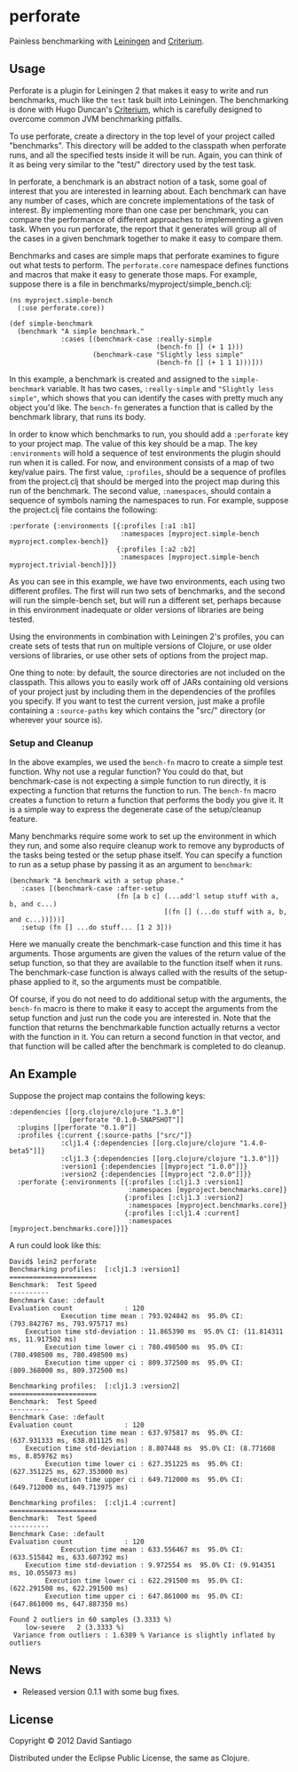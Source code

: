 # perforate

Painless benchmarking with
[Leiningen](https://github.com/technomancy/leiningen) and
[Criterium](https://github.com/hugoduncan/criterium).

## Usage

Perforate is a plugin for Leiningen 2 that makes it easy to write and
run benchmarks, much like the `test` task built into Leiningen. The
benchmarking is done with Hugo Duncan's
[Criterium](https://github.com/hugoduncan/criterium), which is
carefully designed to overcome common JVM benchmarking pitfalls.

To use perforate, create a directory in the top level of your project
called "benchmarks". This directory will be added to the classpath
when perforate runs, and all the specified tests inside it will be
run. Again, you can think of it as being very similar to the "test/"
directory used by the test task.

In perforate, a benchmark is an abstract notion of a task, some goal
of interest that you are interested in learning about. Each benchmark
can have any number of cases, which are concrete implementations of
the task of interest. By implementing more than one case per
benchmark, you can compare the performance of different approaches to
implementing a given task. When you run perforate, the report that it
generates will group all of the cases in a given benchmark together to
make it easy to compare them.

Benchmarks and cases are simple maps that perforate examines to figure
out what tests to perform. The `perforate.core` namespace defines
functions and macros that make it easy to generate those maps. For
example, suppose there is a file in
benchmarks/myproject/simple_bench.clj:

```
(ns myproject.simple-bench
  (:use perforate.core))
  
(def simple-benchmark
  (benchmark "A simple benchmark."
             :cases [(benchmark-case :really-simple
                                     (bench-fn [] (+ 1 1)))
                     (benchmark-case "Slightly less simple"
                                     (bench-fn [] (+ 1 1 1)))]))
```

In this example, a benchmark is created and assigned to the
`simple-benchmark` variable. It has two cases, `:really-simple` and
`"Slightly less simple"`, which shows that you can identify the cases
with pretty much any object you'd like. The `bench-fn` generates a
function that is called by the benchmark library, that runs its body.

In order to know which benchmarks to run, you should add a
`:perforate` key to your project map. The value of this key should be
a map. The key `:environments` will hold a sequence of test
environments the plugin should run when it is called. For now, and
environment consists of a map of two key/value pairs. The first value,
`:profiles`, should be a sequence of profiles from the project.clj
that should be merged into the project map during this run of the
benchmark. The second value, `:namespaces`, should contain a sequence
of symbols naming the namespaces to run. For example, suppose the
project.clj file contains the following:

```
:perforate {:environments [{:profiles [:a1 :b1]
                            :namespaces [myproject.simple-bench myproject.complex-bench]}
                           {:profiles [:a2 :b2]
                            :namespaces [myproject.simple-bench myproject.trivial-bench]}]}
```

As you can see in this example, we have two environments, each using
two different profiles. The first will run two sets of benchmarks, and
the second will run the simple-bench set, but will run a different
set, perhaps because in this environment inadequate or older versions
of libraries are being tested.

Using the environments in combination with Leiningen 2's profiles, you
can create sets of tests that run on multiple versions of Clojure, or
use older versions of libraries, or use other sets of options from the
project map.

One thing to note: by default, the source directories are not included
on the classpath. This allows you to easily work off of JARs
containing old versions of your project just by including them in the
dependencies of the profiles you specify. If you want to test the
current version, just make a profile containing a `:source-paths` key
which contains the "src/" directory (or wherever your source is).

### Setup and Cleanup

In the above examples, we used the `bench-fn` macro to create a simple
test function. Why not use a regular function? You could do that, but
benchmark-case is not expecting a simple function to run directly, it
is expecting a function that returns the function to run. The
`bench-fn` macro creates a function to return a function that performs
the body you give it. It is a simple way to express the degenerate
case of the setup/cleanup feature.

Many benchmarks require some work to set up the environment in which
they run, and some also require cleanup work to remove any byproducts
of the tasks being tested or the setup phase itself. You can specify a
function to run as a setup phase by passing it as an argument to
`benchmark`:

```
(benchmark "A benchmark with a setup phase."
   :cases [(benchmark-case :after-setup
                           (fn [a b c] (...add'l setup stuff with a, b, and c...)
                                       [(fn [] (...do stuff with a, b, and c...))]))]
   :setup (fn [] ...do stuff... [1 2 3]))
```

Here we manually create the benchmark-case function and this time it
has arguments. Those arguments are given the values of the return
value of the setup function, so that they are available to the
function itself when it runs. The benchmark-case function is always
called with the results of the setup-phase applied to it, so the
arguments must be compatible.

Of course, if you do not need to do additional setup with the
arguments, the `bench-fn` macro is there to make it easy to accept the
arguments from the setup function and just run the code you are
interested in. Note that the function that returns the benchmarkable
function actually returns a vector with the function in it. You can
return a second function in that vector, and that function will be
called after the benchmark is completed to do cleanup.

## An Example

Suppose the project map contains the following keys:

```
:dependencies [[org.clojure/clojure "1.3.0"]
               [perforate "0.1.0-SNAPSHOT"]]
  :plugins [[perforate "0.1.0"]]
  :profiles {:current {:source-paths ["src/"]}
             :clj1.4 {:dependencies [[org.clojure/clojure "1.4.0-beta5"]]}
             :clj1.3 {:dependencies [[org.clojure/clojure "1.3.0"]]}
             :version1 {:dependencies [[myproject "1.0.0"]]}
             :version2 {:dependencies [[myproject "2.0.0"]]}}
  :perforate {:environments [{:profiles [:clj1.3 :version1]
                              :namespaces [myproject.benchmarks.core]}
                             {:profiles [:clj1.3 :version2]
                              :namespaces [myproject.benchmarks.core]}
                             {:profiles [:clj1.4 :current]
                              :namespaces [myproject.benchmarks.core]}]}
```

A run could look like this:

```
David$ lein2 perforate
Benchmarking profiles:  [:clj1.3 :version1]
======================
Benchmark:  Test Speed
----------
Benchmark Case: :default
Evaluation count             : 120
             Execution time mean : 793.924842 ms  95.0% CI: (793.842767 ms, 793.975717 ms)
    Execution time std-deviation : 11.865390 ms  95.0% CI: (11.814311 ms, 11.917502 ms)
         Execution time lower ci : 780.498500 ms  95.0% CI: (780.498500 ms, 780.498500 ms)
         Execution time upper ci : 809.372500 ms  95.0% CI: (809.368000 ms, 809.372500 ms)

Benchmarking profiles:  [:clj1.3 :version2]
======================
Benchmark:  Test Speed
----------
Benchmark Case: :default
Evaluation count             : 120
             Execution time mean : 637.975817 ms  95.0% CI: (637.931333 ms, 638.011125 ms)
    Execution time std-deviation : 8.807448 ms  95.0% CI: (8.771608 ms, 8.859762 ms)
         Execution time lower ci : 627.351225 ms  95.0% CI: (627.351225 ms, 627.353000 ms)
         Execution time upper ci : 649.712000 ms  95.0% CI: (649.712000 ms, 649.713975 ms)

Benchmarking profiles:  [:clj1.4 :current]
======================
Benchmark:  Test Speed
----------
Benchmark Case: :default
Evaluation count             : 120
             Execution time mean : 633.556467 ms  95.0% CI: (633.515842 ms, 633.607392 ms)
    Execution time std-deviation : 9.972554 ms  95.0% CI: (9.914351 ms, 10.055073 ms)
         Execution time lower ci : 622.291500 ms  95.0% CI: (622.291500 ms, 622.291500 ms)
         Execution time upper ci : 647.861000 ms  95.0% CI: (647.861000 ms, 647.887350 ms)

Found 2 outliers in 60 samples (3.3333 %)
	low-severe	 2 (3.3333 %)
 Variance from outliers : 1.6389 % Variance is slightly inflated by outliers
```

## News

* Released version 0.1.1 with some bug fixes.

## License

Copyright © 2012 David Santiago

Distributed under the Eclipse Public License, the same as Clojure.
